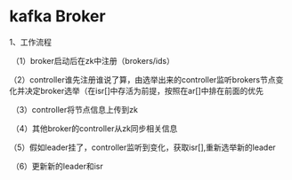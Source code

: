 # kafka Broker

1、工作流程

​	（1）broker启动后在zk中注册（brokers/ids）

​	（2）controller谁先注册谁说了算，由选举出来的controller监听brokers节点变化并决定broker选举（在isr[]中存活为前提，按照在ar[]中排在前面的优先

​	（3）controller将节点信息上传到zk

​	（4）其他broker的controller从zk同步相关信息

​	（5）假如leader挂了，controller监听到变化，获取isr[],重新选举新的leader

​	（6）更新新的leader和isr


